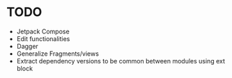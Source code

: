 # TODO
- Jetpack Compose
- Edit functionalities
- Dagger
- Generalize Fragments/views
- Extract dependency versions to be common between modules using ext block